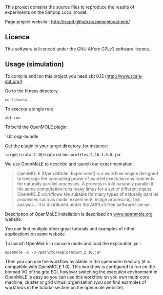 
This project contains the source files to reproduce the results of experiments on the Simpop Local model.

Page project website : http://iscpif.github.io/simpoplocal-epb/

Licence
-------

This software is licenced under the GNU Affero GPLv3 software licence. 

Usage (simulation)
------------------

To compile and run this project you need sbt 0.12 (http://www.scala-sbt.org/).

Go to the fitness directory.

`cd fitness`

To execute a single run: 

`sbt run`

To build the OpenMOLE plugin:

`sbt osgi-bundle

Get the plugin in your target directory, for instance:

`target/scala-2.10/exploration-profiles_2.10-1.0.0.jar`

We use OpenMoLE to describe and launch our experimentation.

> OpenMOLE (Open MOdeL Experiment) is a workflow engine designed to leverage the computing power of parallel execution environments for naturally parallel processes. A process is told naturally parallel if the same computation runs many times for a set of different inputs. OpenMOLE workflows are suitable for many types of naturally parallel processes such as model experiment, image processing, text analysis… It is distributed under the AGPLv3 free software license.

Description of OpenMoLE installation is described on www.openmole.org website.

You can find multiple other great tutorials and examples of other applications on same website.

To launch OpenMoLE in console mode and load the exploration jar : 

`openmole -c -p /path/to/exploration_2.10.jar`

Then you can use the workflow avialable in the openmole directory (it is compatible with OpenMOLE 1.0). This workflow is configured to run on the biomed VO of the grid EGI, however switching the execution environment in OpenMoLE is easy so you can use this workflow on you own multi-core machine, cluster or grid virtual organisation (you can find examples of workflows in the tutorial section on the openmole website).

